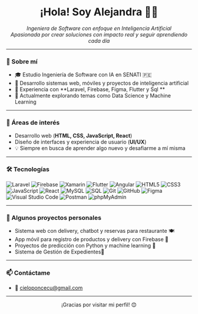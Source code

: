 <h1 align="center">¡Hola! Soy Alejandra 👩‍💻</h1>

<p align="center">
  <em>Ingeniera de Software con enfoque en Inteligencia Artificial</em><br>
  <em>Apasionada por crear soluciones con impacto real y seguir aprendiendo cada día</em>
</p>

---

### 🧠 Sobre mí

- 🎓 Estudio Ingeniería de Software con IA en SENATI 🇵🇪  
- 🤖 Desarrollo sistemas web, móviles y proyectos de inteligencia artificial  
- 🚀 Experiencia con **Laravel, Firebase, Figma, Flutter y Sql **  
- 🌱 Actualmente explorando temas como Data Science y Machine Learning

---

### 🔧 Áreas de interés

- Desarrollo web (**HTML, CSS, JavaScript, React**)  
- Diseño de interfaces y experiencia de usuario (**UI/UX**)  
- 💡 Siempre en busca de aprender algo nuevo y desafiarme a mí misma  
---

### 🛠️ Tecnologías

![Laravel](https://img.shields.io/badge/-Laravel-red?style=flat&logo=laravel)
![Firebase](https://img.shields.io/badge/-Firebase-yellow?style=flat&logo=firebase)
![Xamarin](https://img.shields.io/badge/-Xamarin-3498db?style=flat&logo=xamarin)
![Flutter](https://img.shields.io/badge/-Flutter-02569B?style=flat&logo=flutter)
![Angular](https://img.shields.io/badge/-Angular-DD0031?style=flat&logo=angular)
![HTML5](https://img.shields.io/badge/-HTML5-E34F26?style=flat&logo=html5)
![CSS3](https://img.shields.io/badge/-CSS3-1572B6?style=flat&logo=css3)
![JavaScript](https://img.shields.io/badge/-JavaScript-F7DF1E?style=flat&logo=javascript&logoColor=black)
![React](https://img.shields.io/badge/-React-61DAFB?style=flat&logo=react)
![MySQL](https://img.shields.io/badge/-MySQL-4479A1?style=flat&logo=mysql)
![SQL](https://img.shields.io/badge/-SQL-003B57?style=flat&logo=postgresql&logoColor=white)
![Git](https://img.shields.io/badge/-Git-F05032?style=flat&logo=git)
![GitHub](https://img.shields.io/badge/-GitHub-181717?style=flat&logo=github)
![Figma](https://img.shields.io/badge/-Figma-black?style=flat&logo=figma)
![Visual Studio Code](https://img.shields.io/badge/-VS%20Code-007ACC?style=flat&logo=visualstudiocode)
![Postman](https://img.shields.io/badge/-Postman-FF6C37?style=flat&logo=postman)
![phpMyAdmin](https://img.shields.io/badge/-phpMyAdmin-F8952D?style=flat&logo=php&logoColor=white)

---

### 📂 Algunos proyectos personales

- Sistema web con delivery, chatbot y reservas para restaurante 🍽️  
- App móvil para registro de productos y delivery con Firebase 📱  
- Proyectos de predicción con Python y machine learning 🤖
- Sistema de Gestión de Expedientes🤖

---

### 📫 Contáctame

- 📧 cieloponcecu@gmail.com
---

<p align="center">¡Gracias por visitar mi perfil! 😊</p>
